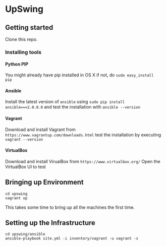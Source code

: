 

# UpSwing

## Getting started

Clone this repo.

### Installing tools

#### Python PIP

You might already have pip installed in OS X if not, do `sudo easy_install pip`

#### Ansible

Install the latest version of `ansible` using `sudo pip install ansible===2.0.0.0`
and test the installation with `ansible --version`

#### Vagrant
Download and install Vagrant from `https://www.vagrantup.com/downloads.html`
test the installation by executing `vagrant --version`
#### VirtualBox

Download and install VirualBox from `https://www.virtualbox.org/`
Open the VirtualBox UI to test


## Bringing up Environment

```
cd upswing
vagrant up
```

This takes some time to bring up all the machines the first time.

## Setting up the Infrastructure

```
cd upswing/ansible
ansible-playbook site.yml -i inventory/vagrant -u vagrant -s
```
